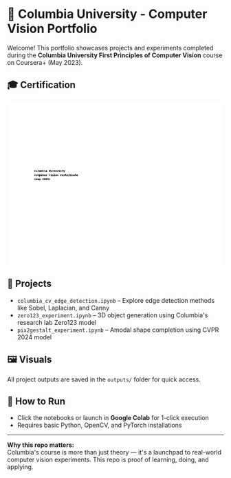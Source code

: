 # 🧠 Columbia University - Computer Vision Portfolio

Welcome! This portfolio showcases projects and experiments completed during the **Columbia University First Principles of Computer Vision** course on Coursera+ (May 2023).

## 🎓 Certification
![Columbia Certificate](outputs/columbia_certificate.png)

## 🧪 Projects
- `columbia_cv_edge_detection.ipynb` – Explore edge detection methods like Sobel, Laplacian, and Canny
- `zero123_experiment.ipynb` – 3D object generation using Columbia's research lab Zero123 model
- `pix2gestalt_experiment.ipynb` – Amodal shape completion using CVPR 2024 model

## 🖼️ Visuals
All project outputs are saved in the `outputs/` folder for quick access.

## 🚀 How to Run
- Click the notebooks or launch in **Google Colab** for 1-click execution
- Requires basic Python, OpenCV, and PyTorch installations

---

**Why this repo matters:**  
Columbia's course is more than just theory — it's a launchpad to real-world computer vision experiments. This repo is proof of learning, doing, and applying.
